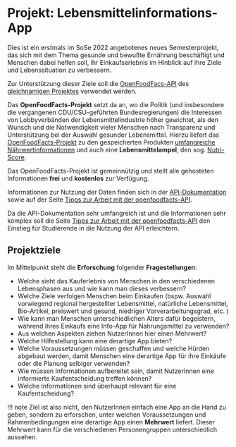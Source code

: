 # Projekt: Lebensmittelinformations-App

Dies ist ein erstmals im SoSe 2022 angebotenes neues Semesterprojekt, das sich mit dem Thema gesunde und bewußte Ernährung beschäftigt und Menschen dabei helfen soll, ihr Einkaufserlebnis im Hinblick auf ihre Ziele und Lebenssituation zu verbessern. 

Zur Unterstützung dieser Ziele soll die [OpenFoodFacs-API](https://openfoodfacts.github.io/api-documentation/) des [gleichnamigen Projektes](https://de.openfoodfacts.org/) verwendet werden. 

Das **OpenFoodFacts-Projekt** setzt da an, wo die Politik (und insbesondere die vergangenen CDU/CSU-geführten Bundesregierungen) die Interessen von Lobbyverbänden der Lebensmittelindustrie höher gewichtet, als den Wunsch und die Notwendigkeit vieler Menschen nach Transparenz und Unterstützung bei der Auswahl gesunder Lebensmittel. Hierzu liefert das [OpenFoodFacts-Projekt](https://de.openfoodfacts.org/) zu den gespeicherten Produkten [umfangreiche Nährwertinformationen](https://de.openfoodfacts.org/produkt/3017620425035/nutella-ferrero) und auch eine **Lebensmittelampel**, den sog. [Nutri-Score](https://www.br.de/nachrichten/wissen/nutri-score-lebensmittelamppel-deutschland,R83Ye4G).

Das OpenFoodFacts-Projekt ist gemeinnützig und stellt alle gehosteten Informationen **frei** und **kostenlos** zur Verfügung.

Informationen zur Nutzung der Daten finden sich in der [API-Dokumentation](https://openfoodfacts.github.io/api-documentation/) sowie auf der Seite [Tipps zur Arbeit mit der openfoodfacts-API](./openfoodfacts_api_infos.md).

Da die API-Dokumentation sehr umfangreich ist und die Informationen sehr komplex soll die Seite [Tipps zur Arbeit mit der openfoodfacts-API](./openfoodfacts_api_infos.md) den Einstieg für Studierende in die Nutzung der API erleichtern.


## Projektziele

Im Mittelpunkt steht die **Erforschung** folgender **Fragestellungen**: 

- Welche sieht das Kauferlebnis von Menschen in den verschiedenen
Lebensphasen aus und wie kann man dieses verbessern?
- Welche Ziele verfolgen Menschen beim Einkaufen (bspw. Auswahl vorwiegend regional hergestellter Lebensmittel, natürliche Lebensmittel, Bio-Artikel, preiswert und gesund, niedriger Vorverarbeitungsgrad, etc. )
- Wie kann man Menschen unterschiedlichen Alters dafür begeistern, während ihres Einkaufs eine Info-App für Nahrungsmittel zu verwenden?
- Aus welchen Aspekten ziehen NutzerInnen hier einen Mehrwert?
- Welche Hilfestellung kann eine derartige App bieten?
- Welche Voraussetzungen müssen geschaffen und welche Hürden abgebaut werden, damit Menschen eine derartige App für ihre Einkäufe oder die Planung selbiger verwenden?
- Wie müssen Informationen aufbereitet sein, damit NutzerInnen eine informierte Kaufentscheidung treffen können?
- Welche Informationen sind überhaupt relevant für eine Kaufentscheidung?


!!! note
    Ziel ist also nicht, den NutzerInnen einfach eine App an die Hand zu geben, sondern zu erforschen, unter welchen Voraussetzungen und Rahmenbedingungen eine derartige App einen **Mehrwert** liefert. Dieser Mehrwert kann für die verschiedenen Personengruppen unterschiedlich aussehen. 